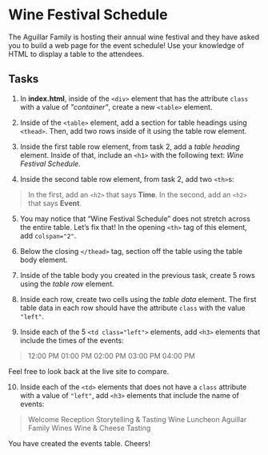 # Wine Festival Schedule
The Aguillar Family is hosting their annual wine festival and they have asked you to build a web page for the event schedule! Use your knowledge of HTML to display a table to the attendees.

## Tasks
1. In **index.html**, inside of the `<div>` element that has the attribute `class` with a value of _"container"_, create a new `<table>` element.

2. Inside of the `<table>` element, add a section for table headings using `<thead>`.
Then, add two rows inside of it using the table row element.

3. Inside the first table row element, from task 2, add a _table heading_ element.
Inside of that, include an `<h1>` with the following text: _Wine Festival Schedule_.

4. Inside the second table row element, from task 2, add two `<th>`s:
> In the first, add an `<h2>` that says **Time**.
> In the second, add an `<h2>` that says **Event**.

5. You may notice that “Wine Festival Schedule” does not stretch across the entire table. Let’s fix that!
In the opening `<th>` tag of this element, add `colspan="2"`.

6. Below the closing `</thead>` tag, section off the table using the table body element.

7. Inside of the table body you created in the previous task, create 5 rows using the _table row_ element.

8. Inside each row, create two cells using the _table data_ element.
The first table data in each row should have the attribute `class` with the value `"left"`.

9. Inside each of the 5 `<td class="left">` elements, add `<h3>` elements that include the times of the events:
> 12:00 PM
> 01:00 PM
> 02:00 PM
> 03:00 PM
> 04:00 PM

Feel free to look back at the live site to compare.

10. Inside each of the `<td>` elements that does not have a `class` attribute with a value of `"left"`, add `<h3>` elements that include the name of events:
> Welcome Reception
> Storytelling & Tasting
> Wine Luncheon
> Aguillar Family Wines
> Wine & Cheese Tasting

You have created the events table. Cheers!
